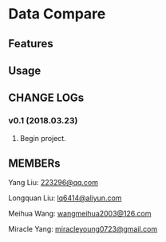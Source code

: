 # Data Compare

## Features

## Usage

## CHANGE LOGs

### v0.1 (2018.03.23)
1. Begin project.

## MEMBERs
Yang Liu: 223296@qq.com

Longquan Liu: lq6414@aliyun.com

Meihua Wang: wangmeihua2003@126.com

Miracle Yang: miracleyoung0723@gmail.com